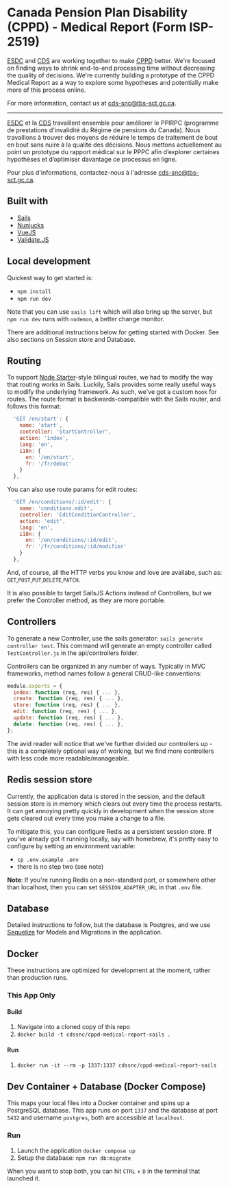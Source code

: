 # Canada Pension Plan Disability (CPPD) - Medical Report (Form ISP-2519)

[ESDC](https://www.canada.ca/en/employment-social-development.html) and [CDS](https://digital.canada.ca) are working together to make [CPPD](https://www.canada.ca/en/services/benefits/publicpensions/cpp/cpp-disability-benefit.html) better. We're focused on finding ways to shrink end-to-end processing time without decreasing the quality of decisions. We're currently building a prototype of the CPPD Medical Report as a way to explore some hypotheses and potentially make more of this process online.

For more information, contact us at [cds-snc@tbs-sct.gc.ca](mailto:cds-snc@tbs-sct.gc.ca).

--- 

[ESDC](https://www.canada.ca/en/employment-social-development.html) et la [CDS](https://digital.canada.ca) travaillent ensemble pour améliorer le PPIRPC (programme de prestations d'invalidité du Régime de pensions du Canada). Nous travaillons à trouver des moyens de réduire le temps de traitement de bout en bout sans nuire à la qualité des décisions. Nous mettons actuellement au point un prototype du rapport médical sur le PPPC afin d’explorer certaines hypothèses et d’optimiser davantage ce processus en ligne.

Pour plus d'informations, contactez-nous à l'adresse [cds-snc@tbs-sct.gc.ca](mailto:cds-snc@tbs-sct.gc.ca).

## Built with

- [Sails](https://sailsjs.com/)
- [Nunjucks](https://mozilla.github.io/nunjucks/)
- [VueJS](https://vuejs.org/)
- [Validate.JS](https://validatejs.org/)

## Local development

Quickest way to get started is:

- `npm install`
- `npm run dev`

Note that you can use `sails lift` which will also bring up the server, but `npm run dev` runs with `nodemon`, a better change monitor.

There are additional instructions below for getting started with Docker. See also sections on Session store and Database.

## Routing

To support [Node Starter](https://github.com/cds-snc/node-starter-app)-style bilingual routes, we had to modify the way that routing works in Sails. Luckily, Sails provides some really useful ways to modify the underlying framework. As such, we've got a custom `hook` for routes. The route format is backwards-compatible with the Sails router, and follows this format:

```js
  'GET /en/start': {
    name: 'start',
    controller: 'StartController',
    action: 'index',
    lang: 'en',
    i18n: {
      en: '/en/start',
      fr: '/fr/debut'
    }
  },
```

You can also use route params for edit routes:

```js
  'GET /en/conditions/:id/edit': {
    name: 'conditions.edit',
    controller: 'EditConditionController',
    action: 'edit',
    lang: 'en',
    i18n: {
      en: '/en/conditions/:id/edit',
      fr: '/fr/conditions/:id/modifier'
    }
  },
```

And, of course, all the HTTP verbs you know and love are availabe, such as: `GET`,`POST`,`PUT`,`DELETE`,`PATCH`.

It is also possible to target SailsJS Actions instead of Controllers, but we prefer the Controller method, as they are more portable.

## Controllers

To generate a new Controller, use the sails generator: `sails generate controller test`. This command will generate an empty controller called `TestController.js` in the api/controllers folder.

Controllers can be organized in any number of ways. Typically in MVC frameworks, method names follow a general CRUD-like conventions:

```js
module.exports = {
  index: function (req, res) { ... },
  create: function (req, res) { ... },
  store: function (req, res) { ... },
  edit: function (req, res) { ... },
  update: function (req, res) { ... },
  delete: function (req, res) { ... },
};
```

The avid reader will notice that we've further divided our controllers up - this is a completely optional way of working, but we find more controllers with less code more readable/manageable.

## Redis session store

Currently, the application data is stored in the session, and the default session store is in memory which clears out every time the process restarts. It can get annoying pretty quickly in development when the session store gets cleared out every time you make a change to a file.

To mitigate this, you can configure Redis as a persistent session store. If you've already got it running locally, say with homebrew, it's pretty easy to configure by setting an environment variable:

- `cp .env.example .env`
- there is no step two (see note)

**Note**: If you're running Redis on a non-standard port, or somewhere other than localhost, then you can set `SESSION_ADAPTER_URL` in that `.env` file.

## Database

Detailed instructions to follow, but the database is Postgres, and we use [Sequelize](https://sequelize.readthedocs.io/en/v3/) for Models and Migrations in the application.

## Docker

These instructions are optimized for development at the moment, rather than production runs.

### This App Only

#### Build

1. Navigate into a cloned copy of this repo
1. `docker build -t cdssnc/cppd-medical-report-sails .`

#### Run

1. `docker run -it --rm -p 1337:1337 cdssnc/cppd-medical-report-sails`

## Dev Container + Database (Docker Compose)

This maps your local files into a Docker container and spins up a PostgreSQL database. This app runs on port `1337` and the database at port `5432` and username `postgres`, both are accessible at `localhost`.

### Run

1. Launch the application `docker compose up`
1. Setup the database: `npm run db:migrate`

When you want to stop both, you can hit `CTRL` + `D` in the terminal that launched it.
